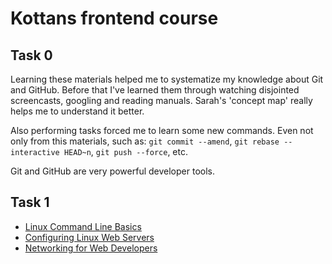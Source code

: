 # Kottans frontend course

 ## **Task 0**

Learning these materials helped me to systematize my knowledge about Git and GitHub.
Before that I've learned them through watching disjointed screencasts, googling and reading manuals.
Sarah's 'concept map' really helps me to understand it better.

Also performing tasks forced me to learn some new commands. Even not only from this materials,
such as: `git commit --amend`, `git rebase --interactive HEAD~n`, `git push --force`, etc.

Git and GitHub are very powerful developer tools.

 ## **Task 1**

- [Linux Command Line Basics](/task_1/Linux_Command_Line_Basics.png)
- [Configuring Linux Web Servers](/task_1/Configuring_Linux_Web_Servers.png)
- [Networking for Web Developers](/task_1/Networking_for_Web_Developers.png)

